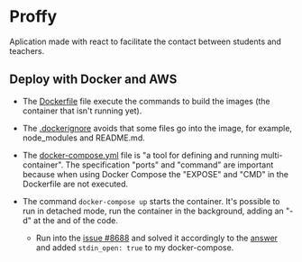 # Proffy
Aplication made with react to facilitate the contact between students and teachers.

## Deploy with Docker and AWS
* The [Dockerfile](https://docs.docker.com/engine/reference/builder/) file execute the commands to build the images (the container that isn't running yet). 
* The [.dockerignore](https://docs.docker.com/engine/reference/builder/#dockerignore-file) avoids that some files go into the image, for example, node_modules and README.md.
* The [docker-compose.yml](https://docs.docker.com/compose/) file is "a tool for defining and running multi-container". The specification "ports" and "command" are important because when using Docker Compose the "EXPOSE" and "CMD" in the Dockerfile are not executed.
* The command `docker-compose up` starts the container. It's possible to run in detached mode, run the container in the background, adding an "-d" at the and of the code.
   
    * Run into the [issue #8688](https://github.com/facebook/create-react-app/issues/8688) and solved it accordingly to the [answer](https://github.com/facebook/create-react-app/issues/8688#issuecomment-602110747) and added `stdin_open: true` to my docker-compose.